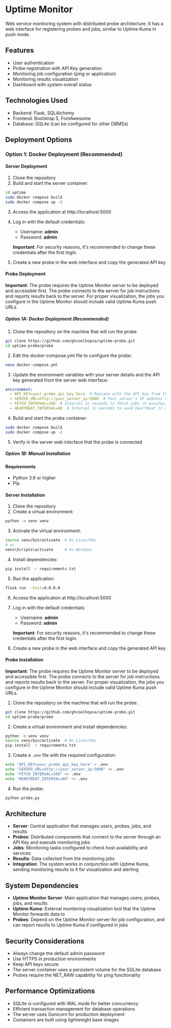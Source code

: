 # Uptime Monitor

Web service monitoring system with distributed probe architecture. It has a web interface for registering probes and jobs, similar to Uptime Kuma in push mode.

## Features

- User authentication
- Probe registration with API Key generation
- Monitoring job configuration (ping or application)
- Monitoring results visualization
- Dashboard with system overall status

## Technologies Used

- Backend: Flask, SQLAlchemy
- Frontend: Bootstrap 5, FontAwesome
- Database: SQLite (can be configured for other DBMSs)

## Deployment Options

### Option 1: Docker Deployment (Recommended)

#### Server Deployment

1. Clone the repository
2. Build and start the server container:

```bash
cd uptime
sudo docker compose build
sudo docker compose up -d
```

3. Access the application at http://localhost:5000
4. Log in with the default credentials:
   - Username: **admin**
   - Password: **admin**
   
   **Important**: For security reasons, it's recommended to change these credentials after the first login.
   
5. Create a new probe in the web interface and copy the generated API key

#### Probe Deployment

**Important**: The probe requires the Uptime Monitor server to be deployed and accessible first. The probe connects to the server for job instructions and reports results back to the server. For proper visualization, the jobs you configure in the Uptime Monitor should include valid Uptime Kuma push URLs.

##### Option 1A: Docker Deployment (Recommended)

1. Clone the repository on the machine that will run the probe:
```bash
git clone https://github.com/ghcoelhopsa/uptime-probe.git
cd uptime-probe/probe
```

2. Edit the docker-compose.yml file to configure the probe:
```bash
nano docker-compose.yml
```

3. Update the environment variables with your server details and the API key generated from the server web interface:
```yaml
environment:
  - API_KEY=your_probe_api_key_here  # Replace with the API key from the server
  - SERVER_URL=http://your_server_ip:5000  # Your server's IP address and port
  - FETCH_INTERVAL=300  # Interval in seconds to fetch jobs (5 minutes)
  - HEARTBEAT_INTERVAL=60  # Interval in seconds to send heartbeat (1 minute)
```

4. Build and start the probe container:
```bash
sudo docker compose build
sudo docker compose up -d
```

5. Verify in the server web interface that the probe is connected

##### Option 1B: Manual Installation

#### Requirements

- Python 3.8 or higher
- Pip

#### Server Installation

1. Clone the repository
2. Create a virtual environment:

```bash
python -m venv venv
```

3. Activate the virtual environment:

```bash
source venv/bin/activate  # On Linux/Mac
# or
venv\Scripts\activate     # On Windows
```

4. Install dependencies:

```bash
pip install -r requirements.txt
```

5. Run the application:

```bash
flask run --host=0.0.0.0
```

6. Access the application at http://localhost:5000
7. Log in with the default credentials:
   - Username: **admin**
   - Password: **admin**
   
   **Important**: For security reasons, it's recommended to change these credentials after the first login.
   
8. Create a new probe in the web interface and copy the generated API key

#### Probe Installation

**Important**: The probe requires the Uptime Monitor server to be deployed and accessible first. The probe connects to the server for job instructions and reports results back to the server. For proper visualization, the jobs you configure in the Uptime Monitor should include valid Uptime Kuma push URLs.

1. Clone the repository on the machine that will run the probe:
```bash
git clone https://github.com/ghcoelhopsa/uptime-probe.git
cd uptime-probe/probe
```

2. Create a virtual environment and install dependencies:
```bash
python -m venv venv
source venv/bin/activate  # On Linux/Mac
pip install -r requirements.txt
```

3. Create a `.env` file with the required configuration:
```bash
echo "API_KEY=your_probe_api_key_here" > .env
echo "SERVER_URL=http://your_server_ip:5000" >> .env
echo "FETCH_INTERVAL=300" >> .env
echo "HEARTBEAT_INTERVAL=60" >> .env
```

4. Run the probe:
```bash
python probe.py
```

## Architecture

- **Server**: Central application that manages users, probes, jobs, and results
- **Probes**: Distributed components that connect to the server through an API Key and execute monitoring jobs
- **Jobs**: Monitoring tasks configured to check host availability and services
- **Results**: Data collected from the monitoring jobs
- **Integration**: The system works in conjunction with Uptime Kuma, sending monitoring results to it for visualization and alerting

## System Dependencies

- **Uptime Monitor Server**: Main application that manages users, probes, jobs, and results
- **Uptime Kuma**: External monitoring visualization tool that the Uptime Monitor forwards data to
- **Probes**: Depend on the Uptime Monitor server for job configuration, and can report results to Uptime Kuma if configured in jobs

## Security Considerations

- Always change the default admin password
- Use HTTPS in production environments
- Keep API keys secure
- The server container uses a persistent volume for the SQLite database
- Probes require the NET_RAW capability for ping functionality

## Performance Optimizations

- SQLite is configured with WAL mode for better concurrency
- Efficient transaction management for database operations
- The server uses Gunicorn for production deployment
- Containers are built using lightweight base images
